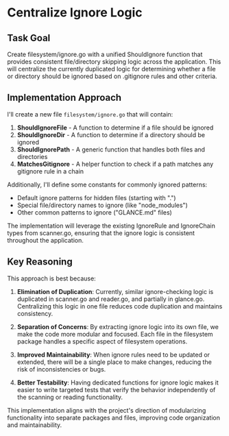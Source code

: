 # Centralize Ignore Logic

## Task Goal
Create filesystem/ignore.go with a unified ShouldIgnore function that provides consistent file/directory skipping logic across the application. This will centralize the currently duplicated logic for determining whether a file or directory should be ignored based on .gitignore rules and other criteria.

## Implementation Approach
I'll create a new file `filesystem/ignore.go` that will contain:

1. **ShouldIgnoreFile** - A function to determine if a file should be ignored
2. **ShouldIgnoreDir** - A function to determine if a directory should be ignored
3. **ShouldIgnorePath** - A generic function that handles both files and directories
4. **MatchesGitignore** - A helper function to check if a path matches any gitignore rule in a chain

Additionally, I'll define some constants for commonly ignored patterns:
- Default ignore patterns for hidden files (starting with ".")
- Special file/directory names to ignore (like "node_modules")
- Other common patterns to ignore ("GLANCE.md" files)

The implementation will leverage the existing IgnoreRule and IgnoreChain types from scanner.go, ensuring that the ignore logic is consistent throughout the application.

## Key Reasoning
This approach is best because:

1. **Elimination of Duplication**: Currently, similar ignore-checking logic is duplicated in scanner.go and reader.go, and partially in glance.go. Centralizing this logic in one file reduces code duplication and maintains consistency.

2. **Separation of Concerns**: By extracting ignore logic into its own file, we make the code more modular and focused. Each file in the filesystem package handles a specific aspect of filesystem operations.

3. **Improved Maintainability**: When ignore rules need to be updated or extended, there will be a single place to make changes, reducing the risk of inconsistencies or bugs.

4. **Better Testability**: Having dedicated functions for ignore logic makes it easier to write targeted tests that verify the behavior independently of the scanning or reading functionality.

This implementation aligns with the project's direction of modularizing functionality into separate packages and files, improving code organization and maintainability.